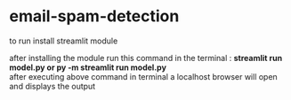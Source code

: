 # email-spam-detection

to run install streamlit module

after installing the module run this command in the terminal : <b>streamlit run model.py or py -m streamlit run model.py </b></br>
after executing above command in terminal a localhost browser will open and displays the output
